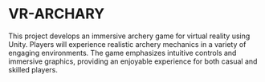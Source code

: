 # VR-ARCHARY
This project develops an immersive archery game for virtual reality using Unity. Players will experience realistic archery mechanics in a variety of engaging environments. The game emphasizes intuitive controls and immersive graphics, providing an enjoyable experience for both casual and skilled players.
